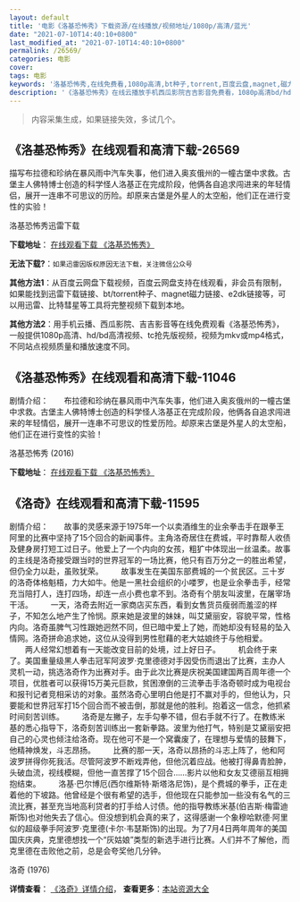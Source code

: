 ```yaml
---
layout: default
title: '电影《洛基恐怖秀》下载资源/在线播放/视频地址/1080p/高清/蓝光'
date: "2021-07-10T14:40:10+0800"
last_modified_at: "2021-07-10T14:40:10+0800"
permalink: /26569/
categories: 电影
cover:
tags: 电影
keywords: '洛基恐怖秀,在线免费看,1080p高清,bt种子,torrent,百度云盘,magnet,磁力链,迅雷下载资源'
description: '《洛基恐怖秀》在线云播放手机西瓜影院吉吉影音免费看，1080p高清bd/hd未删减完整版和tc抢先枪版，mkv/mp4格式，附带bt/torrent种子、magnet/磁力链、百度云盘、网盘资源迅雷下载链接'
---
```


>内容采集生成，如果链接失效，多试几个。


## 《洛基恐怖秀》在线观看和高清下载-26569

描写布拉德和珍纳在暴风雨中汽车失事，他们进入奥亥俄州的一幢古堡中求救。古堡主人佛特博士创造的科学怪人洛基正在完成阶段，他俩各自追求闯进来的年轻情侣，展开一连串不可思议的历险。却原来古堡是外星人的太空船，他们正在进行变性的实验！


洛基恐怖秀迅雷下载

**下载地址**： [在线观看下载 《洛基恐怖秀》](https://www.993dy.com//vod-detail-id-21655.html) 


**无法下载?**：`如果迅雷因版权原因无法下载，关注微信公众号 `

**其他方法1**：从百度云网盘下载视频，百度云网盘支持在线观看，非会员有限制，如果能找到迅雷下载链接、bt/torrent种子、magnet磁力链接、e2dk链接等，可以用迅雷、比特彗星等工具将完整视频下载到本地。

**其他方法2**：用手机云播、西瓜影院、吉吉影音等在线免费观看《洛基恐怖秀》，一般提供1080p高清、hd/bd高清视频、tc抢先版视频，视频为mkv或mp4格式，不同站点视频质量和播放速度不同。


## 《洛基恐怖秀》在线观看和高清下载-11046

剧情介绍：　　布拉德和珍纳在暴风雨中汽车失事，他们进入奥亥俄州的一幢古堡中求救。古堡主人佛特博士创造的科学怪人洛基正在完成阶段，他俩各自追求闯进来的年轻情侣，展开一连串不可思议的性爱历险。却原来古堡是外星人的太空船，他们正在进行变性的实验！


洛基恐怖秀 (2016)

**下载地址**： [在线观看下载 《洛基恐怖秀》](https://www.btbtdy.me/btdy/dy8002.html) 


## 《洛奇》在线观看和高清下载-11595

剧情介绍：　　故事的灵感来源于1975年一个以卖酒维生的业余拳击手在跟拳王阿里的比赛中坚持了15个回合的新闻事件。主角洛奇居住在费城，平时靠帮人收债及健身房打短工过日子。他爱上了一个内向的女孩，粗犷中体现出一丝温柔。故事的主线是洛奇接受跟当时的世界冠军的一场比赛，他只有百万分之一的胜出希望，但仍全力以赴，虽败犹荣。 　　故事发生在美国东部费城的一个贫民区。三十岁的洛奇体格魁梧，力大如牛。他是一黑社会组织的小喽罗，也是业余拳击手，经常充当陪打人，连打四场，却连一点小费也拿不到。洛奇有个朋友叫波里，在屠宰场干活。 　　一天，洛奇去附近一家商店买东西，看到女售货员瘦弱而羞涩的样子，不知怎么地产生了怜悯。原来她是波里的妹妹，叫艾黛丽安，容貌平常，性格内向。洛奇虽脾气习性跟她迥然不同，但已暗中爱上了她，而她却没有轻易的坠入情网。洛奇拼命追求她，这位从没得到男性慰藉的老大姑娘终于与他相爱。 　　两人经常幻想着有一天能改变目前的处境，过上好日子。 　　机会终于来了。美国重量级黑人拳击冠军阿波罗·克里德德对手因受伤而退出了比赛，主办人灵机一动，挑选洛奇作为出赛对手。由于此次比赛是庆祝美国建国两百周年德一个项目，优胜者可以获得15万美元巨款，贫困潦倒的三流拳击手洛奇顿时成为电视台和报刊记者竞相采访的对象。虽然洛奇心里明白他是打不赢对手的，但他认为，只要能和世界冠军打15个回合而不被击倒，那就是他的胜利。抱着这一信念，他抓紧时间刻苦训练。 　　洛奇是左撇子，左手勾拳不错，但右手就不行了。在教练米基的悉心指导下，洛奇刻苦训练出一套新拳路。波里为他打气，特别是艾黛丽安把自己的心灵也倾注给洛奇。现在他可不是一个窝囊废了，在理想与爱情的鼓舞下，他精神焕发，斗志昂扬。 　　比赛的那一天，洛奇以昂扬的斗志上阵了，他和阿波罗拼得你死我活。尽管阿波罗不断戏弄他，但他沉着应战。他被打得鼻青脸肿，头破血流，视线模糊，但他一直苦撑了15个回合……影片以他和女友艾德丽互相拥抱结束。 　　洛基·巴尔博厄(西尔维斯特·斯塔洛尼饰)，是个费城的拳手，正在走着他的下坡路。他曾经是个很有希望的选手，但他现在只能参加一些没有名气的三流比赛，甚至充当地高利贷者的打手给人讨债。他的指导教练米基(伯吉斯·梅雷迪斯饰)也对他失去了信心。但没想到机会真的来了，这得感谢一个象穆哈默德·阿里似的超级拳手阿波罗·克里德(卡尔·韦瑟斯饰)的出现。为了7月4日两年周年的美国国庆庆典，克里德想找一个“灰姑娘”类型的新选手进行比赛。人们并不了解他，而克里德在击败他之前，总是会夸奖他几分钟。


洛奇 (1976)

**详情查看**： [《洛奇》详情介绍](/movie/11595/)， **查看更多**：[本站资源大全](/movie/t/all/)

